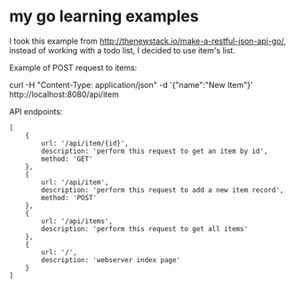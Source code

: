 # my go learning examples

I took this example from http://thenewstack.io/make-a-restful-json-api-go/, instead of working with a todo list, I decided to use item's list.

Example of POST request to items:

curl -H "Content-Type: application/json" -d '{"name":"New Item"}' http://localhost:8080/api/item


API endpoints:
```
[
	{
		url: '/api/item/{id}',
		description: 'perform this request to get an item by id',
		method: 'GET'
	},
	{
		url: '/api/item',
		description: 'perform this request to add a new item record',
		method: 'POST'
	},
	{
		url: '/api/items',
		description: 'perform this request to get all items' 
	},
	{
		url: '/',
		description: 'webserver index page' 
	}
]
```
